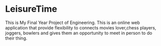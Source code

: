 # LeisureTime
This is My Final Year Project of Engineering.
This is an online web application that provide flexibility to connects movies lover,chess players, joggers, bowlers and gives them an opportunity to meet in person to do their thing.
